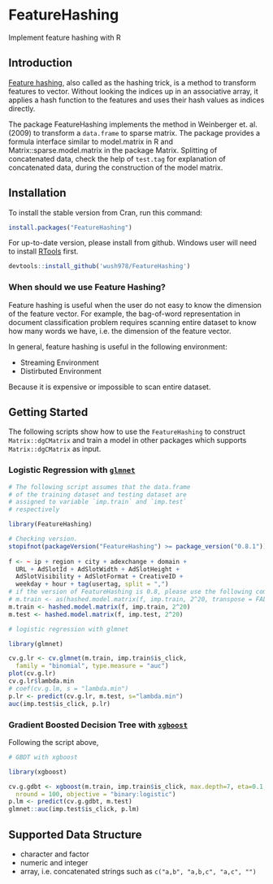 FeatureHashing
==============

Implement feature hashing with R

## Introduction

[Feature hashing](http://en.wikipedia.org/wiki/Feature_hashing), also called as the hashing trick, is a method to
transform features to vector. Without looking the indices up in an
associative array, it applies a hash function to the features and uses their
hash values as indices directly.
  
The package FeatureHashing implements the method in Weinberger et. al. (2009) to transform
a `data.frame` to sparse matrix. The package provides a formula interface similar to model.matrix 
in R and Matrix::sparse.model.matrix in the package Matrix. Splitting of concatenated data, 
check the help of `test.tag` for explanation of concatenated data, during the construction of the model matrix.

## Installation

To install the stable version from Cran, run this command:
```r
install.packages("FeatureHashing")
```

For up-to-date version, please install from github. Windows user will need to install [RTools](http://cran.r-project.org/bin/windows/Rtools/) first.

```r
devtools::install_github('wush978/FeatureHashing')
```

### When should we use Feature Hashing?

Feature hashing is useful when the user do not easy to know the dimension of the feature vector. For example, the bag-of-word representation in document classification problem requires scanning entire dataset to know how many words we have, i.e. the dimension of the feature vector.

In general, feature hashing is useful in the following environment:

- Streaming Environment
- Distirbuted Environment

Because it is expensive or impossible to scan entire dataset.

## Getting Started

The following scripts show how to use the `FeatureHashing` to construct `Matrix::dgCMatrix` and train a model in other packages which supports `Matrix::dgCMatrix` as input.

### Logistic Regression with [`glmnet`](http://cran.r-project.org/web/packages/glmnet/index.html)

```r
# The following script assumes that the data.frame
# of the training dataset and testing dataset are 
# assigned to variable `imp.train` and `imp.test`
# respectively

library(FeatureHashing)

# Checking version.
stopifnot(packageVersion("FeatureHashing") >= package_version("0.8.1"))
 
f <- ~ ip + region + city + adexchange + domain +
  URL + AdSlotId + AdSlotWidth + AdSlotHeight +
  AdSlotVisibility + AdSlotFormat + CreativeID +
  weekday + hour + tag(usertag, split = ",")
# if the version of FeatureHashing is 0.8, please use the following command:
# m.train <- as(hashed.model.matrix(f, imp.train, 2^20, transpose = FALSE), "dgCMatrix")
m.train <- hashed.model.matrix(f, imp.train, 2^20)
m.test <- hashed.model.matrix(f, imp.test, 2^20)

# logistic regression with glmnet

library(glmnet)

cv.g.lr <- cv.glmnet(m.train, imp.train$is_click,
  family = "binomial", type.measure = "auc")
plot(cv.g.lr)
cv.g.lr$lambda.min
# coef(cv.g.lm, s = "lambda.min")
p.lr <- predict(cv.g.lr, m.test, s="lambda.min")
auc(imp.test$is_click, p.lr)
```

### Gradient Boosted Decision Tree with [`xgboost`](http://cran.r-project.org/web/packages/xgboost/index.html)

Following the script above, 

```r
# GBDT with xgboost

library(xgboost)

cv.g.gdbt <- xgboost(m.train, imp.train$is_click, max.depth=7, eta=0.1,
  nround = 100, objective = "binary:logistic")
p.lm <- predict(cv.g.gdbt, m.test)
glmnet::auc(imp.test$is_click, p.lm)
```

## Supported Data Structure

- character and factor
- numeric and integer
- array, i.e. concatenated strings such as `c("a,b", "a,b,c", "a,c", "")`
